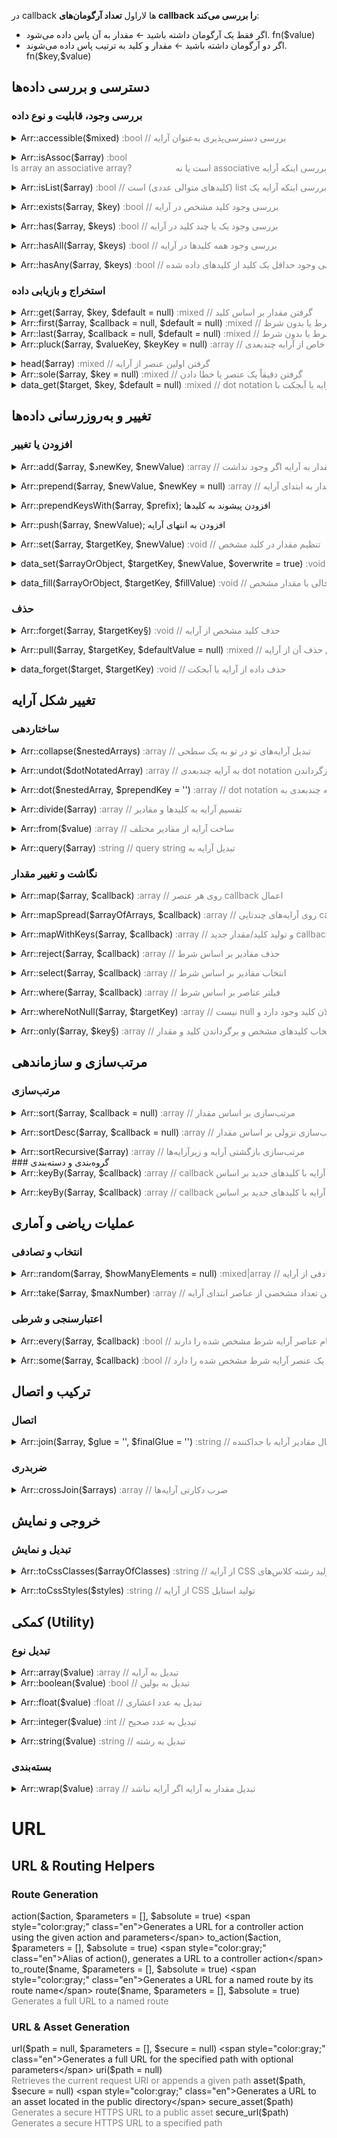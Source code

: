 در callback ها لاراول **تعداد آرگومان‌های callback را بررسی می‌کند**:
- اگر فقط یک آرگومان داشته باشید ← مقدار به آن پاس داده می‌شود. fn($value)
- اگر دو آرگومان داشته باشید ← مقدار و کلید به ترتیب پاس داده می‌شوند. fn(\$key,$value)
## دسترسی و بررسی داده‌ها
### بررسی وجود، قابلیت و نوع داده
<details dir="ltr"><summary  style="overflow-x: auto;white-space: nowrap;">
Arr::accessible($mixed) 
<span style="color:gray;">:bool // <bdi class="fa">بررسی دسترسی‌پذیری به‌عنوان آرایه</bdi></span>
</summary><pre style="font-size: 12px">
// Simple array
$result = Arr::accessible([1, 2, 3]); 
// true → arrays are accessible

// Collection
$result = Arr::accessible(collect([1, 2, 3])); 
// true → collections are also accessible

// String
$result = Arr::accessible("hello"); 
// false → string is not accessible as array

// Object
$result = Arr::accessible(new stdClass()); 
// false → generic objects are not accessible
</pre></details>
<details dir="ltr"><summary  style="overflow-x: auto;white-space: nowrap;">
Arr::isAssoc($array)<span style="color:gray;"> :bool <br>
<bdi class="en">Is array an associative array?</bdi>
<bdi dir="rtl" style="float: inline-end;" class="fa">بررسی اینکه آرایه associative است یا نه</bdi>
</span></summary><pre style="font-size: .7rem">
// Indexed array
$result = Arr::isAssoc([10, 20, 30]); 
// false → keys are 0,1,2 (sequential), so it's not associative

// Associative array
$result = Arr::isAssoc(['name' => 'John', 'age' => 30]); 
// true → string keys make it associative

// Mixed array
$result = Arr::isAssoc([0 => 'A', 2 => 'B']); 
// true → non-sequential numeric keys count as associative
</pre></details>
<details dir="ltr"><summary  style="overflow-x: auto;white-space: nowrap;">
Arr::isList($array) 
<span style="color:gray;">:bool // <bdi class="fa">بررسی اینکه آرایه یک list (کلیدهای متوالی عددی) است</bdi></span>
</summary><pre style="font-size: 12px">
// Indexed array with sequential keys
$result = Arr::isList([10, 20, 30]); 
// true → keys are 0,1,2, so it's a list

// Associative array
$result = Arr::isList(['name' => 'John', 'age' => 30]); 
// false → string keys make it not a list

// Mixed array with non-sequential numeric keys
$result = Arr::isList([0 => 'A', 2 => 'B']); 
// false → keys are not consecutive integers, so not a list
</pre></details>
<details dir="ltr"><summary  style="overflow-x: auto;white-space: nowrap;">
Arr::exists($array, $key) 
<span style="color:gray;">:bool // <bdi class="fa">بررسی وجود کلید مشخص در آرایه</bdi></span>
</summary><pre style="font-size: 12px">
// Simple array with numeric keys
$result = Arr::exists([10, 20, 30], 1); 
// true → key 1 exists

// Associative array
$result = Arr::exists(['name' => 'Alice', 'age' => 25], 'age'); 
// true → key 'age' exists

// Key does not exist
$result = Arr::exists(['name' => 'Alice'], 'email'); 
// false → key 'email' is missing
</pre></details>
<details dir="ltr"><summary  style="overflow-x: auto;white-space: nowrap;">
Arr::has($array, $keys) 
<span style="color:gray;">:bool // <bdi class="fa">بررسی وجود یک یا چند کلید در آرایه</bdi></span>
</summary><pre style="font-size: 12px">
// Single key exists
$result = Arr::has($userArray = ['name' => 'Alice', 'age' => 25], 'name'); 
// true → key 'name' exists

// Multiple keys exist
$result = Arr::has($userArray, ['name', 'age']); 
// true → both keys exist

// Some keys missing
$result = Arr::has($userArray, ['name', 'email']); 
// false → 'email' key does not exist

// Nested keys
$result = Arr::has($nestedArray = ['user' => ['name' => 'Alice']], 'user.name'); 
// true → nested key 'user.name' exists
</pre></details>
<details dir="ltr"><summary  style="overflow-x: auto;white-space: nowrap;">
Arr::hasAll($array, $keys) 
<span style="color:gray;">:bool // <bdi class="fa">بررسی وجود همه کلیدها در آرایه</bdi></span>
</summary><pre style="font-size: 12px">
// All keys exist
$result = Arr::hasAll($userArray = ['name' => 'Alice', 'age' => 25], ['name', 'age']); 
// true → all keys exist

// Some keys missing
$result = Arr::hasAll($userArray, ['name', 'email']); 
// false → not all keys exist
</pre></details>
<details dir="ltr"><summary  style="overflow-x: auto;white-space: nowrap;">
Arr::hasAny($array, $keys) 
<span style="color:gray;">:bool // <bdi class="fa">بررسی وجود حداقل یک کلید از کلیدهای داده شده</bdi></span>
</summary><pre style="font-size: 12px">
// At least one key exists
$result = Arr::hasAny($userArray = ['name' => 'Alice', 'age' => 25], ['name', 'email']); 
// true → 'name' exists

// None of the keys exist
$result = Arr::hasAny($userArray, ['email', 'gender']); 
// false → none of the keys exist
</pre></details>
### استخراج و بازیابی داده
<details dir="ltr"><summary  style="overflow-x: auto;white-space: nowrap;">
Arr::get($array, $key, $default = null) 
<span style="color:gray;">:mixed // <bdi class="fa">گرفتن مقدار بر اساس کلید</bdi></span>
</summary><pre style="font-size: 12px">
$userArray = ['name' => 'Alice', 'age' => 25];
$value = Arr::get($userArray, 'name'); // 'Alice' → value of 'name'
$value = Arr::get($userArray, 'email', 'unknown'); // 'unknown' → default value
</pre></details>
<details dir="ltr"><summary  style="overflow-x: auto;white-space: nowrap;">
Arr::first($array, $callback = null, $default = null) 
<span style="color:gray;">:mixed // <bdi class="fa">گرفتن اولین مقدار بر اساس شرط یا بدون شرط</bdi></span>
</summary><pre style="font-size: 12px">
$numbers = [10, 20, 30, 40];
$value = Arr::first($numbers); // 10 → first item
$value = Arr::first($numbers, fn($item) => $item > 25); // 30 → first item > 25
$value = Arr::first($numbers, fn($item) => $item > 50, 'none'); // 'none' → default
</pre></details>
<details dir="ltr"><summary  style="overflow-x: auto;white-space: nowrap;">
Arr::last($array, $callback = null, $default = null) 
<span style="color:gray;">:mixed // <bdi class="fa">گرفتن آخرین مقدار بر اساس شرط یا بدون شرط</bdi></span>
</summary><pre style="font-size: 12px">
$numbers = [10, 20, 30, 40];
$value = Arr::last($numbers); // 40 → last item
$value = Arr::last($numbers, fn($item) => $item < 35); // 30 → last item < 35
$value = Arr::last($numbers, fn($item) => $item > 50, 'none'); // 'none' → default
</pre></details>
<details dir="ltr"><summary style="overflow-x: auto;white-space: nowrap;">
Arr::pluck($array, $valueKey, $keyKey = null) 
<span style="color:gray;">:array // <bdi class="fa">استخراج یک ستون خاص از آرایه چندبعدی</bdi></span>
</summary><pre style="font-size: 12px">
$users = [
    ['name' => 'Alice', 'age' => 25],
    ['name' => 'Bob', 'age' => 30],
    ['name' => 'Charlie', 'age' => 35],
];

// Extract a single column
$names = Arr::pluck($users, 'name'); // ['Alice', 'Bob', 'Charlie']

// Extract column with custom keys
$agesByName = Arr::pluck($users, 'age', 'name'); // ['Alice' => 25, 'Bob' => 30, 'Charlie' => 35]
</pre></details>
<details dir="ltr"><summary  style="overflow-x: auto;white-space: nowrap;">
head($array) 
<span style="color:gray;">:mixed // <bdi class="fa">گرفتن اولین عنصر از آرایه</bdi></span>
</summary><pre style="font-size: 12px">
$numbers = [10, 20, 30];
$first = head($numbers); // 10 → first element
</pre></details>
<details dir="ltr"><summary  style="overflow-x: auto;white-space: nowrap;">
Arr::sole($array, $key = null) 
<span style="color:gray;">:mixed // <bdi class="fa">گرفتن دقیقاً یک عنصر یا خطا دادن</bdi></span>
</summary><pre style="font-size: 12px">
$users = [
    ['id' => 1, 'name' => 'Alice']
];
$user = Arr::sole($users); // ['id'=>1,'name'=>'Alice']
$user = Arr::sole($users, 'id'); // 1 → value of 'id'
</pre></details>
<details dir="ltr"><summary  style="overflow-x: auto;white-space: nowrap;">
data_get($target, $key, $default = null) 
<span style="color:gray;">:mixed // <bdi class="fa">گرفتن داده از آرایه یا آبجکت با dot notation</bdi></span>
</summary><pre style="font-size: 12px">
$data = ['user' => ['name' => 'Alice', 'email' => 'alice@example.com']];
$name = data_get($data, 'user.name'); // 'Alice'
$phone = data_get($data, 'user.phone', 'unknown'); // 'unknown' → default
</pre></details>

## تغییر و به‌روزرسانی داده‌ها
### افزودن یا تغییر
<details dir="ltr"><summary style="overflow-x: auto;white-space: nowrap;">
Arr::add($array, $دnewKey, $newValue) 
<span style="color:gray;">:array // <bdi class="fa">افزودن مقدار به آرایه اگر وجود نداشت</bdi></span>
</summary><pre style="font-size: 12px">
$array = ['name' => 'Alice'];

// Add new key/value if not exists
$result = Arr::add($array, 'age', 25); // ['name' => 'Alice', 'age' => 25]

// Existing key is not overwritten
$result = Arr::add($array, 'name', 'Bob'); // ['name' => 'Alice']
</pre></details>
<details dir="ltr"><summary style="overflow-x: auto;white-space: nowrap;">
Arr::prepend($array, $newValue, $newKey = null) 
<span style="color:gray;">:array // <bdi class="fa">افزودن مقدار به ابتدای آرایه</bdi></span>
</summary><pre style="font-size: 12px">
$array = ['b' => 2, 'c' => 3];

// Prepend value without key
$result = Arr::prepend($array, 1); // [0 => 1, 'b' => 2, 'c' => 3]

// Prepend value with key
$result = Arr::prepend($array, 1, 'a'); // ['a' => 1, 'b' => 2, 'c' => 3]
</pre></details>
<details dir="ltr"><summary  style="overflow-x: auto;white-space: nowrap;">
Arr::prependKeysWith($array, $prefix); افزودن پیشوند به کلیدها
</summary><pre style="font-size: 12px">
// Original array
$array = ['name' => 'Alice', 'age' => 25];

// Prepend 'user_' to each key
$result = Arr::prependKeysWith($array, 'user_'); // ['user_name' => 'Alice', 'user_age' => 25]

// Another example with nested keys (if supported)
$array = ['profile' => ['name' => 'Bob']];
$result = Arr::prependKeysWith($array, 'data_'); // ['data_profile' => ['name' => 'Bob']]
</pre></details>
<details dir="ltr"><summary  style="overflow-x: auto;white-space: nowrap;">
Arr::push($array, $newValue); افزودن به انتهای آرایه
</summary><pre style="font-size: 12px">
// Original array
$array = [1, 2, 3];

// Push a single value
Arr::push($array, 4); // [1, 2, 3, 4]

// Push another value
Arr::push($array, 5); // [1, 2, 3, 4, 5]

// Push multiple values using a loop or multiple calls
Arr::push($array, 6); // [1, 2, 3, 4, 5, 6]
</pre></details>
<details dir="ltr"><summary  style="overflow-x: auto;white-space: nowrap;">
Arr::set($array, $targetKey, $newValue) 
<span style="color:gray;">:void // تنظیم مقدار در کلید مشخص</span>
</summary><pre style="font-size: 12px">
// Set a value for a specific key
Arr::set($array, 'name', 'Bakhtiar'); // sets $array['name'] = 'Bakhtiar'

// Nested array using dot notation
Arr::set($array, 'user.email', 'example@mail.com'); // sets $array['user']['email'] = 'example@mail.com'
</pre></details>
<details dir="ltr"><summary style="overflow-x: auto;white-space: nowrap;">
data_set($arrayOrObject, $targetKey, $newValue, $overwrite = true) 
<span style="color:gray;">:void // <bdi class="fa">ست کردن داده در آرایه یا آبجکت با dot notation</bdi></span>
</summary><pre style="font-size: 12px">
// Set value in a simple array
$data = ['user' => ['name' => 'Alice']];
data_set($data, 'user.age', 30); // ['user' => ['name' => 'Alice', 'age' => 30]]

// Set value in an object
$obj = (object) ['user' => (object) ['name' => 'Bob']];
data_set($obj, 'user.age', 25); // user->age is set to 25

// Using overwrite = false
$array = ['settings' => ['theme' => 'dark']];
data_set($array, 'settings.theme', 'light', false); // value remains 'dark'
</pre></details>
<details dir="ltr"><summary style="overflow-x: auto;white-space: nowrap;">
data_fill($arrayOrObject, $targetKey, $fillValue) 
<span style="color:gray;">:void // <bdi class="fa">پر کردن کلیدهای خالی با مقدار مشخص</bdi></span>
</summary><pre style="font-size: 12px">
// Fill missing keys in an array
$data = ['user' => ['name' => 'Alice']];
data_fill($data, 'user.age', 30); // ['user' => ['name' => 'Alice', 'age' => 30]]

// Fill missing keys in a nested object
$obj = (object) ['user' => (object) ['name' => 'Bob']];
data_fill($obj, 'user.age', 25); // user->age is added as 25

// Existing keys are not overwritten
$array = ['settings' => ['theme' => 'dark']];
data_fill($array, 'settings.theme', 'light'); // value remains 'dark'
</pre></details>

### حذف
<details dir="ltr"><summary style="overflow-x: auto;white-space: nowrap;">
Arr::forget($array, $targetKey§) 
<span style="color:gray;">:void // <bdi class="fa">حذف کلید مشخص از آرایه</bdi></span>
</summary><pre style="font-size: 12px">
// Remove a simple key
$array = ['name' => 'Alice', 'age' => 25];
Arr::forget($array, 'age'); 
// Result: ['name' => 'Alice']

// Remove a nested key using dot notation
$array = ['user' => ['name' => 'Bob', 'email' => 'bob@example.com']];
Arr::forget($array, 'user.email'); 
// Result: ['user' => ['name' => 'Bob']]

// Remove multiple keys
$array = ['a' => 1, 'b' => 2, 'c' => 3];
Arr::forget($array, ['a', 'c']); 
// Result: ['b' => 2]
</pre></details>
<details dir="ltr"><summary style="overflow-x: auto;white-space: nowrap;">
Arr::pull($array, $targetKey, $defaultValue = null) 
<span style="color:gray;">:mixed // <bdi class="fa"> برگرداندن مقدار کلید و سپس حذف آن از آرایه</bdi></span>
</summary><pre style="font-size: 12px">
// Pull an existing key
$array = ['name' => 'Alice', 'age' => 25];
$value = Arr::pull($array, 'age'); 
// $value: 25
// $array: ['name' => 'Alice']

// Pull a nested key using dot notation
$array = ['user' => ['name' => 'Bob', 'email' => 'bob@example.com']];
$value = Arr::pull($array, 'user.email'); 
// $value: "bob@example.com"
// $array: ['user' => ['name' => 'Bob']]

// Pull a non-existing key with default value
$array = ['a' => 1];
$value = Arr::pull($array, 'b', 'default'); 
// $value: "default"
// $array: ['a' => 1]
</pre></details>
<details dir="ltr"><summary style="overflow-x: auto;white-space: nowrap;">
data_forget($target, $targetKey) 
<span style="color:gray;">:void // <bdi class="fa">حذف داده از آرایه یا آبجکت</bdi></span>
</summary><pre style="font-size: 12px">
// Forget key from simple array
$array = ['name' => 'Alice', 'age' => 25];
data_forget($array, 'age');
// $array: ['name' => 'Alice']

// Forget nested key using dot notation
$array = ['user' => ['name' => 'Bob', 'email' => 'bob@example.com']];
data_forget($array, 'user.email');
// $array: ['user' => ['name' => 'Bob']]

// Forget multiple keys
$array = ['a' => 1, 'b' => 2, 'c' => 3];
data_forget($array, ['a', 'c']);
// $array: ['b' => 2]
</pre></details>


## تغییر شکل آرایه
### ساختاردهی
<details dir="ltr"><summary style="overflow-x: auto;white-space: nowrap;">
Arr::collapse($nestedArrays)  
<span style="color:gray;">:array // <bdi class="fa">تبدیل آرایه‌های تو در تو به یک سطحی</bdi></span>
</summary><pre style="font-size: 12px">
// Collapse nested arrays into one flat array
$nested = [[1, 2], [3, 4], [5]];
$flat = Arr::collapse($nested);
// $flat: [1, 2, 3, 4, 5]

// Collapse with empty inner arrays
$nested = [[], [10, 20], []];
$flat = Arr::collapse($nested);
// $flat: [10, 20]

// Collapse array with associative subarrays
$nested = [['a' => 1], ['b' => 2]];
$flat = Arr::collapse($nested);
// $flat: ['a' => 1, 'b' => 2]
</pre></details>
<details dir="ltr"><summary style="overflow-x: auto;white-space: nowrap;">
Arr::undot($dotNotatedArray)  
<span style="color:gray;">:array // <bdi class="fa">بازگرداندن dot notation به آرایه چندبعدی</bdi></span>
</summary><pre style="font-size: 12px">
// Convert dot-notated array into nested array
$dotNotated = [
    'user.name' => 'John',
    'user.email' => 'john@example.com',
    'settings.theme' => 'dark'
];
$nested = Arr::undot($dotNotated);
/*
$nested:
[
    'user' => [
        'name' => 'John',
        'email' => 'john@example.com',
    ],
    'settings' => [
        'theme' => 'dark',
    ]
]
*/

// Works with deeper levels
$dotNotated = [
    'company.department.team.lead' => 'Alice'
];
$nested = Arr::undot($dotNotated);
/*
$nested:
[
    'company' => [
        'department' => [
            'team' => [
                'lead' => 'Alice'
            ]
        ]
    ]
]
*/
</pre></details>
<details dir="ltr"><summary style="overflow-x: auto;white-space: nowrap;">
Arr::dot($nestedArray, $prependKey = '')  
<span style="color:gray;">:array // <bdi class="fa">تبدیل آرایه چندبعدی به dot notation</bdi></span>
</summary><pre style="font-size: 12px">
// Convert nested array into dot-notated array
$nested = [
    'user' => [
        'name' => 'John',
        'email' => 'john@example.com',
    ],
    'settings' => [
        'theme' => 'dark',
    ]
];
$dotNotated = Arr::dot($nested);
/*
$dotNotated:
[
    'user.name' => 'John',
    'user.email' => 'john@example.com',
    'settings.theme' => 'dark'
]
*/

// Works with deeper nesting
$nested = [
    'company' => [
        'department' => [
            'team' => [
                'lead' => 'Alice'
            ]
        ]
    ]
];
$dotNotated = Arr::dot($nested);
/*
$dotNotated:
[
    'company.department.team.lead' => 'Alice'
]
*/
</pre></details>
<details dir="ltr"><summary style="overflow-x: auto;white-space: nowrap;">
Arr::divide($array)  
<span style="color:gray;">:array // <bdi class="fa">تقسیم آرایه به کلیدها و مقادیر</bdi></span>
</summary><pre style="font-size: 12px">
// Divide array into keys and values
$array = ['name' => 'John', 'email' => 'john@example.com'];

list($keys, $values) = Arr::divide($array);

// $keys: ['name', 'email']
// $values: ['John', 'john@example.com']
</pre></details>
<details dir="ltr"><summary style="overflow-x: auto;white-space: nowrap;">
Arr::from($value)  
<span style="color:gray;">:array // <bdi class="fa">ساخت آرایه از مقادیر مختلف</bdi></span>
</summary><pre style="font-size: 12px">
// From array
$result = Arr::from([1, 2, 3]);
// [1, 2, 3]

// From string
$result = Arr::from("hello");
// ["hello"]

// From null
$result = Arr::from(null);
// []

// From Collection
$result = Arr::from(collect(['a' => 1, 'b' => 2]));
// ['a' => 1, 'b' => 2]
</pre></details>
<details dir="ltr"><summary style="overflow-x: auto;white-space: nowrap;">
Arr::query($array)  
<span style="color:gray;">:string // <bdi class="fa">تبدیل آرایه به query string</bdi></span>
</summary><pre style="font-size: 12px">
// Simple array
$result = Arr::query(['name' => 'John', 'age' => 25]);
// "name=John&age=25"

// Nested array
$result = Arr::query(['filters' => ['status' => 'active', 'role' => 'admin']]);
// "filters%5Bstatus%5D=active&filters%5Brole%5D=admin"

// Array with spaces
$result = Arr::query(['q' => 'hello world']);
// "q=hello+world"
</pre></details>
### نگاشت و تغییر مقدار
<details dir="ltr"><summary style="overflow-x: auto;white-space: nowrap;">
Arr::map($array, $callback)  
<span style="color:gray;">:array // <bdi class="fa">اعمال callback روی هر عنصر</bdi></span>
</summary><pre style="font-size: 12px">
// Square each number
$result = Arr::map([1, 2, 3, 4], fn($value, $key) => $value * $value);
// [1, 4, 9, 16]

// Append key to each value
$result = Arr::map(['a' => 10, 'b' => 20], fn($value, $key) => $key . '-' . $value);
// ["a" => "a-10", "b" => "b-20"]

// Convert to uppercase
$result = Arr::map(['foo', 'bar'], fn($value, $key) => strtoupper($value));
// ["FOO", "BAR"]
</pre></details>
<details dir="ltr"><summary style="overflow-x: auto;white-space: nowrap;">
Arr::mapSpread($arrayOfArrays, $callback)  
<span style="color:gray;">:array // <bdi class="fa">اعمال callback روی آرایه‌های چندتایی</bdi></span>
</summary><pre style="font-size: 12px">
// Sum elements of sub-arrays
$result = Arr::mapSpread([[1, 2], [3, 4]], fn($a, $b) => $a + $b); 
// [3, 7]

// Concatenate elements of sub-arrays
$result = Arr::mapSpread([['foo', 'bar'], ['baz', 'qux']], fn($first, $second) => $first . '-' . $second); 
// ["foo-bar", "baz-qux"]

// Multiply elements
$result = Arr::mapSpread([[2, 3], [4, 5]], fn($x, $y) => $x * $y); 
// [6, 20]
</pre></details>
<details dir="ltr"><summary style="overflow-x: auto;white-space: nowrap;">
Arr::mapWithKeys($array, $callback)  
<span style="color:gray;">:array // <bdi class="fa">اعمال callback و تولید کلید/مقدار جدید</bdi></span>
</summary><pre style="font-size: 12px">
// Create a new array where keys are uppercase
$result = Arr::mapWithKeys(['a' => 1, 'b' => 2], fn($value, $key) => [strtoupper($key) => $value]); 
// ["A" => 1, "B" => 2]

// Swap keys and values
$result = Arr::mapWithKeys(['first' => 'John', 'last' => 'Doe'], fn($value, $key) => [$value => $key]); 
// ["John" => "first", "Doe" => "last"]

// Prefix keys
$result = Arr::mapWithKeys(['name' => 'Alice', 'age' => 25], fn($value, $key) => ['user_' . $key => $value]); 
// ["user_name" => "Alice", "user_age" => 25]
</pre></details>
<details dir="ltr"><summary style="overflow-x: auto;white-space: nowrap;">
Arr::reject($array, $callback)  
<span style="color:gray;">:array // <bdi class="fa">حذف مقادیر بر اساس شرط</bdi></span>
</summary><pre style="font-size: 12px">
// Remove even numbers
$result = Arr::reject([1, 2, 3, 4, 5], fn($value) => $value % 2 === 0); 
// [1, 3, 5]

// Remove empty strings
$result = Arr::reject(['apple', '', 'banana'], fn($value) => $value === ''); 
// ["apple", "banana"]

// Remove values greater than 10
$result = Arr::reject([5, 12, 8, 20], fn($value) => $value > 10); 
// [5, 8]
</pre></details>
<details dir="ltr"><summary style="overflow-x: auto;white-space: nowrap;">
Arr::select($array, $callback)  
<span style="color:gray;">:array // <bdi class="fa">انتخاب مقادیر بر اساس شرط</bdi></span>
</summary><pre style="font-size: 12px">
// Select even numbers
$result = Arr::select([1, 2, 3, 4, 5], fn($value) => $value % 2 === 0); 
// [2, 4]

// Select non-empty strings
$result = Arr::select(['apple', '', 'banana'], fn($value) => $value !== ''); 
// ["apple", "banana"]

// Select values less than 10
$result = Arr::select([5, 12, 8, 20], fn($value) => $value &lt; 10); 
// [5, 8]
</pre></details>
<details dir="ltr"><summary style="overflow-x: auto;white-space: nowrap;">
Arr::where($array, $callback)  
<span style="color:gray;">:array // <bdi class="fa">فیلتر عناصر بر اساس شرط</bdi></span>
</summary><pre style="font-size: 12px">
// Keep only even numbers
$result = Arr::where([1, 2, 3, 4, 5], fn($value) => $value % 2 === 0); 
// [2, 4]

// Keep strings with length > 3
$result = Arr::where(['cat', 'lion', 'tiger'], fn($value) => strlen($value) > 3); 
// ["lion", "tiger"]

// Keep values greater than 10
$result = Arr::where([5, 12, 8, 20], fn($value) => $value > 10); 
// [12, 20]
</pre></details>
<details dir="ltr"><summary style="overflow-x: auto;white-space: nowrap;">
Arr::whereNotNull($array, $targetKey)  
<span style="color:gray;">:array // <bdi class="fa">انتخاب عناصری که فلان کلید وجود دارد و null نیست</bdi></span>
</summary><pre style="font-size: 12px">
// Keep elements where value is not null
$result = Arr::whereNotNull(['name' => 'Alice', 'age' => null, 'city' => 'Paris'], 'age'); 
// ['age' => null] excluded, remaining ['name' => 'Alice', 'city' => 'Paris']

// Keep elements where key 'email' exists and is not null
$result = Arr::whereNotNull([
    ['email' => 'a@example.com'], 
    ['email' => null], 
    ['name' => 'Bob']
], 'email');
// [['email' => 'a@example.com']]
</pre></details>
<details dir="ltr"><summary style="overflow-x: auto;white-space: nowrap;">
Arr::only($array, $key§)  
<span style="color:gray;">:array // <bdi class="fa">انتخاب کلیدهای مشخص و برگرداندن کلید و مقدار</bdi></span>
</summary><pre style="font-size: 12px">
// Select only the specified keys from the array
$array = ['name' => 'Alice', 'age' => 25, 'city' => 'Paris'];
$result = Arr::only($array, ['name', 'city']); 
// ['name' => 'Alice', 'city' => 'Paris']

// Selecting a single key
$result = Arr::only($array, ['age']); 
// ['age' => 25]
</pre></details>

## مرتب‌سازی و سازماندهی
### مرتب‌سازی
<details dir="ltr"><summary style="overflow-x: auto;white-space: nowrap;">
Arr::sort($array, $callback = null)  
<span style="color:gray;">:array // <bdi class="fa">مرتب‌سازی بر اساس مقدار</bdi></span>
</summary><pre style="font-size: 12px">
// Sort a simple numeric array
$array = [5, 3, 8, 1];
$result = Arr::sort($array); 
// [1, 3, 5, 8]

// Sort an array using a callback
$array = ['apple' => 3, 'banana' => 1, 'cherry' => 2];
$result = Arr::sort($array, fn($value) => $value); 
// ['banana' => 1, 'cherry' => 2, 'apple' => 3]
</pre></details>
<details dir="ltr"><summary style="overflow-x: auto;white-space: nowrap;">
Arr::sortDesc($array, $callback = null)  
<span style="color:gray;">:array // <bdi class="fa">مرتب‌سازی نزولی بر اساس مقدار</bdi></span>
</summary><pre style="font-size: 12px">
// Sort a numeric array in descending order
$array = [5, 3, 8, 1];
$result = Arr::sortDesc($array); 
// [8, 5, 3, 1]

// Sort an associative array in descending order using a callback
$array = ['apple' => 3, 'banana' => 1, 'cherry' => 2];
$result = Arr::sortDesc($array, fn($value) => $value); 
// ['apple' => 3, 'cherry' => 2, 'banana' => 1]
</pre></details>
<details dir="ltr"><summary style="overflow-x: auto;white-space: nowrap;">
Arr::sortRecursive($array)  
<span style="color:gray;">:array // <bdi class="fa">مرتب‌سازی بازگشتی آرایه و زیرآرایه‌ها</bdi></span>
</summary><pre style="font-size: 12px">
// Sort a multidimensional array recursively
$array = [
    'fruits' => ['banana', 'apple', 'cherry'],
    'numbers' => [3, 1, 2]
];
$result = Arr::sortRecursive($array); 
// [
//     'fruits' => ['apple', 'banana', 'cherry'],
//     'numbers' => [1, 2, 3]
// ]
</pre></details>
### گروه‌بندی و دسته‌بندی
<details dir="ltr"><summary style="overflow-x: auto;white-space: nowrap;">
Arr::keyBy($array, $callback)  
<span style="color:gray;">:array // <bdi class="fa">تولید آرایه با کلیدهای جدید بر اساس callback</bdi></span>
</summary><pre style="font-size: 12px">
// Key array by a field name
$array = [
    ['id' => 1, 'name' => 'Alice'],
    ['id' => 2, 'name' => 'Bob']
];
$result = Arr::keyBy($array, 'id'); 
// [
//     1 => ['id' => 1, 'name' => 'Alice'],
//     2 => ['id' => 2, 'name' => 'Bob']
// ]

// Key array by a callback
$result = Arr::keyBy($array, function($item) {
    return strtoupper($item['name']);
});
// [
//     'ALICE' => ['id' => 1, 'name' => 'Alice'],
//     'BOB' => ['id' => 2, 'name' => 'Bob']
// ]
</pre></details>
<details dir="ltr"><summary style="overflow-x: auto;white-space: nowrap;">
Arr::keyBy($array, $callback)  
<span style="color:gray;">:array // <bdi class="fa">تولید آرایه با کلیدهای جدید بر اساس callback</bdi></span>
</summary><pre style="font-size: 12px">
// Key array by a field name
$array = [
    ['id' => 1, 'name' => 'Alice'],
    ['id' => 2, 'name' => 'Bob']
];
$result = Arr::keyBy($array, 'id'); 
// [
//     1 => ['id' => 1, 'name' => 'Alice'],
//     2 => ['id' => 2, 'name' => 'Bob']
// ]

// Key array by a callback
$result = Arr::keyBy($array, function($item) {
    return strtoupper($item['name']);
});
// [
//     'ALICE' => ['id' => 1, 'name' => 'Alice'],
//     'BOB' => ['id' => 2, 'name' => 'Bob']
// ]
</pre></details>

## عملیات ریاضی و آماری
### انتخاب و تصادفی
<details dir="ltr"><summary style="overflow-x: auto;white-space: nowrap;">
Arr::random($array, $howManyElements = null)  
<span style="color:gray;">:mixed|array // <bdi class="fa">انتخاب یک یا چند عنصر به‌صورت تصادفی از آرایه</bdi></span>
</summary><pre style="font-size: 12px">
// Select a single random item
$array = [1, 2, 3, 4, 5];
$item = Arr::random($array); // e.g., 3

// Select multiple random items
$items = Arr::random($array, 2); // e.g., [2, 5]
</pre></details>
<details dir="ltr"><summary style="overflow-x: auto;white-space: nowrap;">
Arr::take($array, $maxNumber)  
<span style="color:gray;">:array // <bdi class="fa">گرفتن تعداد مشخصی از عناصر ابتدای آرایه</bdi></span>
</summary><pre style="font-size: 12px">
// Take first 3 items
$array = [1, 2, 3, 4, 5];
$subset = Arr::take($array, 3); // [1, 2, 3]

// Take more items than exist
$subset = Arr::take($array, 10); // [1, 2, 3, 4, 5]
</pre></details>
### اعتبارسنجی و شرطی
<details dir="ltr"><summary style="overflow-x: auto;white-space: nowrap;">
Arr::every($array, $callback)  
<span style="color:gray;">:bool // <bdi class="fa">بررسی اینکه آیا تمام عناصر آرایه شرط مشخص شده را دارند</bdi></span>
</summary><pre style="font-size: 12px">
// Check if all numbers are positive
$array = [2, 4, 6];
$result = Arr::every($array, fn($value) => $value > 0); // true

// Check if all numbers are even
$array = [2, 3, 4];
$result = Arr::every($array, fn($value) => $value % 2 === 0); // false
</pre></details>
<details dir="ltr"><summary style="overflow-x: auto;white-space: nowrap;">
Arr::some($array, $callback)  
<span style="color:gray;">:bool // <bdi class="fa">بررسی اینکه آیا حداقل یک عنصر آرایه شرط مشخص شده را دارد</bdi></span>
</summary><pre style="font-size: 12px">
// Check if at least one number is even
$array = [1, 3, 4];
$result = Arr::some($array, fn($value) => $value % 2 === 0); // true

// Check if at least one number is negative
$array = [1, 3, 5];
$result = Arr::some($array, fn($value) => $value &lt; 0); // false
</pre></details>

## ترکیب و اتصال
### اتصال
<details dir="ltr"><summary  style="overflow-x: auto;white-space: nowrap;">
Arr::join($array, $glue = '', $finalGlue = '')
<span style="color:gray;">:string // <bdi class="fa">اتصال مقادیر آرایه با جداکننده</bdi></span>
</summary><pre style="font-size: 12px">
// Simple join
$array = ['apple', 'banana', 'cherry'];
$result = Arr::join($array, ', '); // "apple, banana, cherry"

// Join with final glue for the last element
$array = ['red', 'green', 'blue'];
$result = Arr::join($array, ', ', ' & '); // "red, green & blue"

// Join array of numbers
$numbers = [1, 2, 3, 4];
$result = Arr::join($numbers, '-'); // "1-2-3-4"
</pre></details>
### ضربدری
<details dir="ltr"><summary  style="overflow-x: auto;white-space: nowrap;">
Arr::crossJoin($arrays)
<span style="color:gray;">:array // <bdi class="fa">ضرب دکارتی آرایه‌ها</bdi></span>
</summary><pre style="font-size: 12px">
// Cross join of two arrays
$array1 = [1, 2];
$array2 = ['a', 'b'];
$result = Arr::crossJoin($array1, $array2);
// [
//     [1, 'a'],
//     [1, 'b'],
//     [2, 'a'],
//     [2, 'b'],
// ]

// Cross join of three arrays
$array3 = ['X', 'Y'];
$result = Arr::crossJoin($array1, $array2, $array3);
// [
//     [1, 'a', 'X'], [1, 'a', 'Y'],
//     [1, 'b', 'X'], [1, 'b', 'Y'],
//     [2, 'a', 'X'], [2, 'a', 'Y'],
//     [2, 'b', 'X'], [2, 'b', 'Y'],
// ]
</pre></details>
## خروجی و نمایش
### تبدیل و نمایش
<details dir="ltr"><summary  style="overflow-x: auto;white-space: nowrap;">
Arr::toCssClasses($arrayOfClasses)
<span style="color:gray;">:string // <bdi class="fa">تولید رشته کلاس‌های CSS از آرایه</bdi></span>
</summary><pre style="font-size: 12px">
// Simple array of classes
$classes = ['btn', 'btn-primary', 'active'];
$result = Arr::toCssClasses($classes); // "btn btn-primary active"

// Array with conditional classes
$classes = [
    'btn',
    'btn-primary' => true,
    'disabled' => false,
];
$result = Arr::toCssClasses($classes); // "btn btn-primary"

// Dynamic evaluation with callback
$classes = [
    'btn',
    'btn-large' => fn() => true,
    'hidden' => fn() => false,
];
$result = Arr::toCssClasses($classes); // "btn btn-large"
</pre></details>
<details dir="ltr"><summary  style="overflow-x: auto;white-space: nowrap;">
Arr::toCssStyles($styles)
<span style="color:gray;">:string // <bdi class="fa">تولید استایل CSS از آرایه</bdi></span>
</summary><pre style="font-size: 12px">
// Convert associative array to CSS string
$styles = [
    'color' => 'red',
    'font-size' => '14px',
    'margin' => '10px'
];
$result = Arr::toCssStyles($styles);
// "color: red; font-size: 14px; margin: 10px;"

// Works with empty array
$result = Arr::toCssStyles([]);
// ""
</pre></details>
## کمکی (Utility)
### تبدیل نوع
<details dir="ltr"><summary  style="overflow-x: auto;white-space: nowrap;">
Arr::array($value)
<span style="color:gray;">:array // <bdi class="fa">تبدیل به آرایه</bdi></span>
</summary><pre style="font-size: 12px">
// Convert collection to array
$collection = collect([1, 2, 3]);
$result = Arr::array($collection); // [1, 2, 3]
<br>// Convert null to empty array
$result = Arr::array(null); // []
<br>// Convert scalar to array
$result = Arr::array(42); // [42]
</pre></details>
<details dir="ltr"><summary  style="overflow-x: auto;white-space: nowrap;">
Arr::boolean($value)
<span style="color:gray;">:bool // <bdi class="fa">تبدیل به بولین</bdi></span>
</summary><pre style="font-size: 12px">
// Integer to boolean
$result = Arr::boolean(1); // true
$result = Arr::boolean(0); // false

// String to boolean
$result = Arr::boolean("true");  // true
$result = Arr::boolean("false"); // false

// Null to boolean
$result = Arr::boolean(null); // false
</pre></details>
<details dir="ltr"><summary  style="overflow-x: auto;white-space: nowrap;">
Arr::float($value)
<span style="color:gray;">:float // <bdi class="fa">تبدیل به عدد اعشاری</bdi></span>
</summary><pre style="font-size: 12px">
// Integer to float
$result = Arr::float(10); // 10.0

// String to float
$result = Arr::float("12.34"); // 12.34

// Boolean to float
$result = Arr::float(true); // 1.0
$result = Arr::float(false); // 0.0
</pre></details>
<details dir="ltr"><summary  style="overflow-x: auto;white-space: nowrap;">
Arr::integer($value)
<span style="color:gray;">:int // <bdi class="fa">تبدیل به عدد صحیح</bdi></span>
</summary><pre style="font-size: 12px">
// Float to integer
$result = Arr::integer(12.34); // 12

// String to integer
$result = Arr::integer("56"); // 56

// Boolean to integer
$result = Arr::integer(true); // 1
$result = Arr::integer(false); // 0
</pre></details>
<details dir="ltr"><summary  style="overflow-x: auto;white-space: nowrap;">
Arr::string($value)
<span style="color:gray;">:string // <bdi class="fa">تبدیل به رشته</bdi></span>
</summary><pre style="font-size: 12px">
// Integer to string
$result = Arr::string(123); // "123"

// Float to string
$result = Arr::string(45.67); // "45.67"

// Boolean to string
$result = Arr::string(true); // "1"
$result = Arr::string(false); // ""

// Array to string
$result = Arr::string([1, 2, 3]); // "Array"
</pre></details>
### بسته‌بندی
<details dir="ltr"><summary  style="overflow-x: auto;white-space: nowrap;">
Arr::wrap($value)
<span style="color:gray;">:array // <bdi class="fa">تبدیل مقدار به آرایه اگر آرایه نباشد</bdi></span>
</summary><pre style="font-size: 12px">
// Single value
$result = Arr::wrap(123); // [123]

// Null value
$result = Arr::wrap(null); // []

// Already an array
$result = Arr::wrap([1, 2, 3]); // [1, 2, 3]

// Collection
$result = Arr::wrap(collect([1, 2])); // [1, 2]
</pre></details>
# URL
## URL & Routing Helpers
### Route Generation
action($action, $parameters = [], $absolute = true)  
<span style="color:gray;" class="en">Generates a URL for a controller action using the given action and parameters</span>
to_action($action, $parameters = [], $absolute = true)  
<span style="color:gray;" class="en">Alias of action(), generates a URL to a controller action</span>
to_route($name, $parameters = [], $absolute = true)  
<span style="color:gray;" class="en">Generates a URL for a named route by its route name</span>
route($name, $parameters = [], $absolute = true)  
<span style="color:gray;" class="en">Generates a full URL to a named route</span>
### URL & Asset Generation
url($path = null, $parameters = [], $secure = null)  
<span style="color:gray;" class="en">Generates a full URL for the specified path with optional parameters</span>
uri($path = null)  
<span style="color:gray;" class="en">Retrieves the current request URI or appends a given path</span>
asset($path, $secure = null)  
<span style="color:gray;" class="en">Generates a URL to an asset located in the public directory</span>
secure_asset($path)  
<span style="color:gray;" class="en">Generates a secure HTTPS URL to a public asset</span>
secure_url($path)  
<span style="color:gray;" class="en">Generates a secure HTTPS URL to a specified path</span>